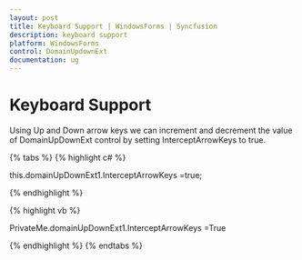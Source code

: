 ```yaml
---
layout: post
title: Keyboard Support | WindowsForms | Syncfusion
description: keyboard support
platform: WindowsForms
control: DomainUpdownExt 
documentation: ug
---
```

# Keyboard Support

Using Up and Down arrow keys we can increment and decrement the value of DomainUpDownExt control by setting InterceptArrowKeys to true.

{% tabs %}
{% highlight c# %}

this.domainUpDownExt1.InterceptArrowKeys =true;

{% endhighlight  %}

{% highlight vb %}

PrivateMe.domainUpDownExt1.InterceptArrowKeys =True

{% endhighlight %}
{% endtabs %}
